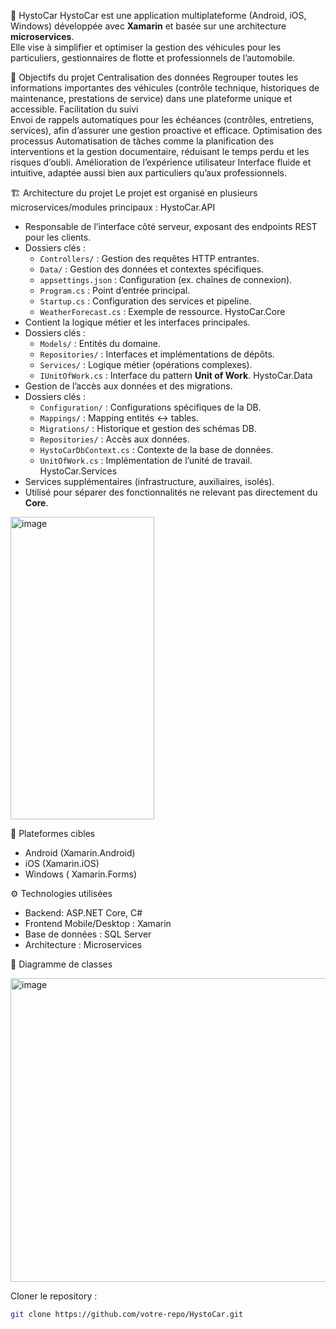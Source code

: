 🚗 HystoCar
HystoCar est une application multiplateforme (Android, iOS, Windows) développée avec **Xamarin** et basée sur une architecture **microservices**.  
Elle vise à simplifier et optimiser la gestion des véhicules pour les particuliers, gestionnaires de flotte et professionnels de l’automobile.  

🎯 Objectifs du projet
 Centralisation des données 
   Regrouper toutes les informations importantes des véhicules (contrôle technique, historiques de maintenance, prestations de service) dans une plateforme unique et accessible.
 Facilitation du suivi  
   Envoi de rappels automatiques pour les échéances (contrôles, entretiens, services), afin d’assurer une gestion proactive et efficace.
 Optimisation des processus 
   Automatisation de tâches comme la planification des interventions et la gestion documentaire, réduisant le temps perdu et les risques d’oubli.
 Amélioration de l’expérience utilisateur
   Interface fluide et intuitive, adaptée aussi bien aux particuliers qu’aux professionnels.

🏗️ Architecture du projet
Le projet est organisé en plusieurs microservices/modules principaux :
 HystoCar.API
- Responsable de l’interface côté serveur, exposant des endpoints REST pour les clients.
- Dossiers clés :
  - `Controllers/` : Gestion des requêtes HTTP entrantes.
  - `Data/` : Gestion des données et contextes spécifiques.
  - `appsettings.json` : Configuration (ex. chaînes de connexion).
  - `Program.cs` : Point d’entrée principal.
  - `Startup.cs` : Configuration des services et pipeline.
  - `WeatherForecast.cs` : Exemple de ressource.
  HystoCar.Core
- Contient la logique métier et les interfaces principales.
- Dossiers clés :
  - `Models/` : Entités du domaine.
  - `Repositories/` : Interfaces et implémentations de dépôts.
  - `Services/` : Logique métier (opérations complexes).
  - `IUnitOfWork.cs` : Interface du pattern **Unit of Work**.
 HystoCar.Data
- Gestion de l’accès aux données et des migrations.
- Dossiers clés :
  - `Configuration/` : Configurations spécifiques de la DB.
  - `Mappings/` : Mapping entités ↔ tables.
  - `Migrations/` : Historique et gestion des schémas DB.
  - `Repositories/` : Accès aux données.
  - `HystoCarDbContext.cs` : Contexte de la base de données.
  - `UnitOfWork.cs` : Implémentation de l’unité de travail.
HystoCar.Services
- Services supplémentaires (infrastructure, auxiliaires, isolés).
- Utilisé pour séparer des fonctionnalités ne relevant pas directement du **Core**.

<img width="230" height="484" alt="image" src="https://github.com/user-attachments/assets/33f840c1-8fda-4fb8-ad51-a772f1f2eae8" />

 📱 Plateformes cibles
- Android (Xamarin.Android)  
- iOS (Xamarin.iOS)  
- Windows ( Xamarin.Forms)  

 ⚙️ Technologies utilisées
- Backend: ASP.NET Core, C#  
- Frontend Mobile/Desktop : Xamarin  
- Base de données : SQL Server
- Architecture : Microservices

 📐 Diagramme de classes

<img width="552" height="486" alt="image" src="https://github.com/user-attachments/assets/658ca45a-76d0-4cf1-9a74-e4526e8f421c" />


 Cloner le repository :  
   ```bash
   git clone https://github.com/votre-repo/HystoCar.git
